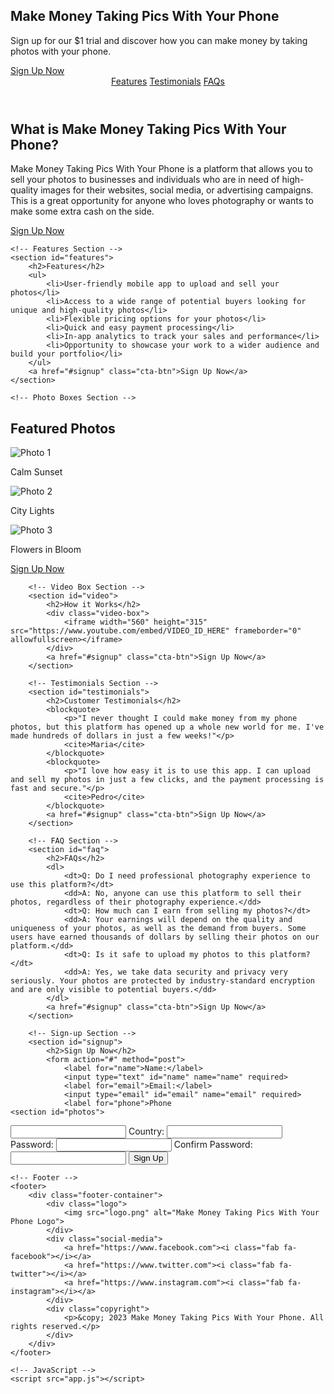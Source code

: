 <html lang="en">
<head>
	<meta charset="UTF-8">
	<meta name="viewport" content="width=device-width, initial-scale=1.0">
	<title>Make Money Taking Pics With Your Phone</title>
	<link rel="stylesheet" type="text/css" href=".css">
</head>
<body>
	<!-- Banner Section -->
	<section id="banner" style="background-image: url('banner-image.jpg');">
		<h1>Make Money Taking Pics With Your Phone</h1>
		<p>Sign up for our $1 trial and discover how you can make money by taking photos with your phone.</p>
		<a href="#signup" class="cta-btn">Sign Up Now</a>
	</section>
<!-- Header -->
<header>
	<nav>
		<a href="#features">Features</a>
		<a href="#testimonials">Testimonials</a>
		<a href="#faq">FAQs</a>
	</nav>
</header>

<main>
	<!-- Offer Section -->
	<section id="offer">
		<h2>What is Make Money Taking Pics With Your Phone?</h2>
		<p>Make Money Taking Pics With Your Phone is a platform that allows you to sell your photos to businesses and individuals who are in need of high-quality images for their websites, social media, or advertising campaigns. This is a great opportunity for anyone who loves photography or wants to make some extra cash on the side.</p>
		<a href="#signup" class="cta-btn">Sign Up Now</a>
	</section>
	
	<!-- Features Section -->
	<section id="features">
		<h2>Features</h2>
		<ul>
			<li>User-friendly mobile app to upload and sell your photos</li>
			<li>Access to a wide range of potential buyers looking for unique and high-quality photos</li>
			<li>Flexible pricing options for your photos</li>
			<li>Quick and easy payment processing</li>
			<li>In-app analytics to track your sales and performance</li>
			<li>Opportunity to showcase your work to a wider audience and build your portfolio</li>
		</ul>
		<a href="#signup" class="cta-btn">Sign Up Now</a>
	</section>
	
	<!-- Photo Boxes Section -->
<h2>Featured Photos</h2>
			<div class="photo-box-container">
				<div class="photo-box">
					<img src="photo1.jpg" alt="Photo 1">
					<p>Calm Sunset</p>
				</div>
				<div class="photo-box">
					<img src="photo2.jpg" alt="Photo 2">
					<p>City Lights</p>
				</div>
				<div class="photo-box">
					<img src="photo3.jpg" alt="Photo 3">
					<p>Flowers in Bloom</p>
				</div>
			</div>
			<a href="#signup" class="cta-btn">Sign Up Now</a>
		</section>
		
		<!-- Video Box Section -->
		<section id="video">
			<h2>How it Works</h2>
			<div class="video-box">
				<iframe width="560" height="315" src="https://www.youtube.com/embed/VIDEO_ID_HERE" frameborder="0" allowfullscreen></iframe>
			</div>
			<a href="#signup" class="cta-btn">Sign Up Now</a>
		</section>
		
		<!-- Testimonials Section -->
		<section id="testimonials">
			<h2>Customer Testimonials</h2>
			<blockquote>
				<p>"I never thought I could make money from my phone photos, but this platform has opened up a whole new world for me. I've made hundreds of dollars in just a few weeks!"</p>
				<cite>Maria</cite>
			</blockquote>
			<blockquote>
				<p>"I love how easy it is to use this app. I can upload and sell my photos in just a few clicks, and the payment processing is fast and secure."</p>
				<cite>Pedro</cite>
			</blockquote>
			<a href="#signup" class="cta-btn">Sign Up Now</a>
		</section>
		
		<!-- FAQ Section -->
		<section id="faq">
			<h2>FAQs</h2>
			<dl>
				<dt>Q: Do I need professional photography experience to use this platform?</dt>
				<dd>A: No, anyone can use this platform to sell their photos, regardless of their photography experience.</dd>
				<dt>Q: How much can I earn from selling my photos?</dt>
				<dd>A: Your earnings will depend on the quality and uniqueness of your photos, as well as the demand from buyers. Some users have earned thousands of dollars by selling their photos on our platform.</dd>
				<dt>Q: Is it safe to upload my photos to this platform?</dt>
				<dd>A: Yes, we take data security and privacy very seriously. Your photos are protected by industry-standard encryption and are only visible to potential buyers.</dd>
			</dl>
			<a href="#signup" class="cta-btn">Sign Up Now</a>
		</section>
		
		<!-- Sign-up Section -->
		<section id="signup">
			<h2>Sign Up Now</h2>
			<form action="#" method="post">
				<label for="name">Name:</label>
				<input type="text" id="name" name="name" required>
				<label for="email">Email:</label>
				<input type="email" id="email" name="email" required>
				<label for="phone">Phone
	<section id="photos">
<input type="tel" id="phone" name="phone" required>
				<label for="country">Country:</label>
				<input type="text" id="country" name="country" required>
				<label for="password">Password:</label>
				<input type="password" id="password" name="password" required>
				<label for="confirm-password">Confirm Password:</label>
				<input type="password" id="confirm-password" name="confirm-password" required>
				<input type="submit" value="Sign Up" class="cta-btn">
			</form>
		</section>
	</main>
	
	<!-- Footer -->
	<footer>
		<div class="footer-container">
			<div class="logo">
				<img src="logo.png" alt="Make Money Taking Pics With Your Phone Logo">
			</div>
			<div class="social-media">
				<a href="https://www.facebook.com"><i class="fab fa-facebook"></i></a>
				<a href="https://www.twitter.com"><i class="fab fa-twitter"></i></a>
				<a href="https://www.instagram.com"><i class="fab fa-instagram"></i></a>
			</div>
			<div class="copyright">
				<p>&copy; 2023 Make Money Taking Pics With Your Phone. All rights reserved.</p>
			</div>
		</div>
	</footer>
	
	<!-- JavaScript -->
	<script src="app.js"></script>
</body>
</html>
